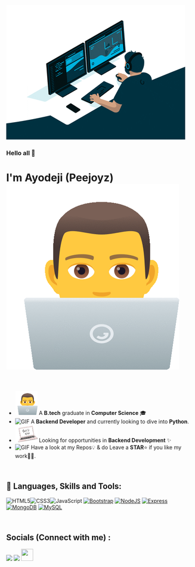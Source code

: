 ![](assets/bg.gif)
### Hello all 👋

# I'm Ayodeji (Peejoyz)&nbsp;![](assets/system.gif)

<br>

- <img alt="GIF" src="/assets/system.gif" width="60px" /> A **B.tech** graduate in **Computer Science** 🎓
- <img alt="GIF" src="https://github.com/ayush2390/banner/blob/main/hacker-pepe.gif" width="60px" /> A **Backend Developer** and currently looking to dive into **Python**.
- <img alt="GIF" src="/assets/work.gif" width="60px" /> Looking for opportunities in **Backend Development** ✨
- <img alt="GIF" src="https://github.com/ayush2390/banner/blob/main/%D8%B2%DB%8C%D8%A8%D8%A7%DB%8C%D9%85%D9%86.gif" width="60px" /> Have a look at my Repos💡 & do Leave a **STAR**⭐️ if you like my work👨‍💻.

<br>

## 🚀 Languages, Skills and Tools:
![HTML5](https://img.icons8.com/color/30/html-5.png)![CSS3](https://img.icons8.com/color/30/css3.png)![JavaScript](https://img.icons8.com/color/30/javascript.png)
<a href="https://getbootstrap.com/" target="_blank" rel="noreferrer"><img src="https://raw.githubusercontent.com/danielcranney/readme-generator/main/public/icons/skills/bootstrap-colored.svg" width="36" height="36" alt="Bootstrap" /></a>
<a href="https://nodejs.org/en/" target="_blank" rel="noreferrer"><img src="https://raw.githubusercontent.com/danielcranney/readme-generator/main/public/icons/skills/nodejs-colored.svg" width="36" height="36" alt="NodeJS" /></a>
<a href="https://expressjs.com/" target="_blank" rel="noreferrer"><img src="https://raw.githubusercontent.com/danielcranney/readme-generator/main/public/icons/skills/express-colored.svg" width="36" height="36" alt="Express" /></a>
<a href="https://www.mongodb.com/" target="_blank" rel="noreferrer"><img src="https://raw.githubusercontent.com/danielcranney/readme-generator/main/public/icons/skills/mongodb-colored.svg" width="36" height="36" alt="MongoDB" /></a>
<a href="https://www.mysql.com/" target="_blank" rel="noreferrer"><img src="https://raw.githubusercontent.com/danielcranney/readme-generator/main/public/icons/skills/mysql-colored.svg" width="36" height="36" alt="MySQL" /></a>

<br>

## Socials (Connect with me) :

<p align="left">

<a href = "https://www.linkedin.com/in/peejoyz"><img src="https://img.icons8.com/fluent/48/000000/linkedin.png" width="30px"/></a>
<a href = "https://twitter.com/Iampeejoyz"><img src="https://img.icons8.com/fluent/48/000000/twitter.png" width="30px"/></a>
<a href="https://www.github.com/peejoyz" target="_blank" rel="noreferrer"><img src="https://raw.githubusercontent.com/danielcranney/readme-generator/main/public/icons/socials/github.svg" width="32" height="32" /></a>
</p>